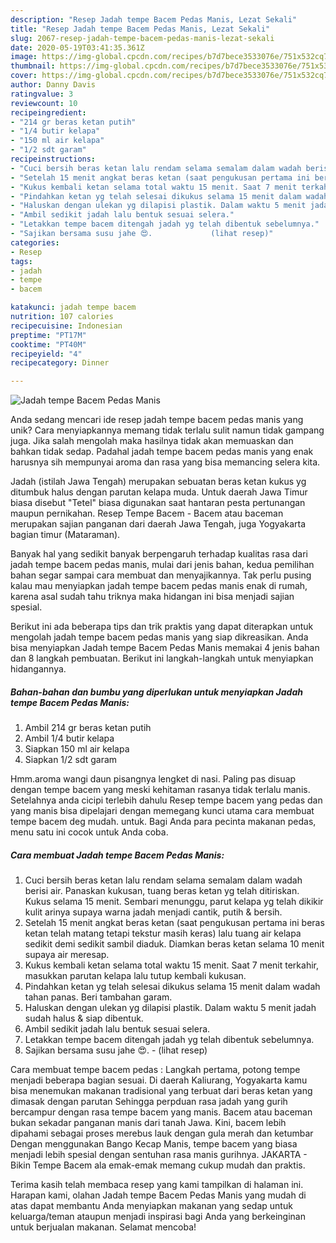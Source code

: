 ```yaml
---
description: "Resep Jadah tempe Bacem Pedas Manis, Lezat Sekali"
title: "Resep Jadah tempe Bacem Pedas Manis, Lezat Sekali"
slug: 2067-resep-jadah-tempe-bacem-pedas-manis-lezat-sekali
date: 2020-05-19T03:41:35.361Z
image: https://img-global.cpcdn.com/recipes/b7d7bece3533076e/751x532cq70/jadah-tempe-bacem-pedas-manis-foto-resep-utama.jpg
thumbnail: https://img-global.cpcdn.com/recipes/b7d7bece3533076e/751x532cq70/jadah-tempe-bacem-pedas-manis-foto-resep-utama.jpg
cover: https://img-global.cpcdn.com/recipes/b7d7bece3533076e/751x532cq70/jadah-tempe-bacem-pedas-manis-foto-resep-utama.jpg
author: Danny Davis
ratingvalue: 3
reviewcount: 10
recipeingredient:
- "214 gr beras ketan putih"
- "1/4 butir kelapa"
- "150 ml air kelapa"
- "1/2 sdt garam"
recipeinstructions:
- "Cuci bersih beras ketan lalu rendam selama semalam dalam wadah berisi air. Panaskan kukusan, tuang beras ketan yg telah ditiriskan. Kukus selama 15 menit. Sembari menunggu, parut kelapa yg telah dikikir kulit arinya supaya warna jadah menjadi cantik, putih &amp; bersih."
- "Setelah 15 menit angkat beras ketan (saat pengukusan pertama ini beras ketan telah matang tetapi tekstur masih keras) lalu tuang air kelapa sedikit demi sedikit sambil diaduk. Diamkan beras ketan selama 10 menit supaya air meresap."
- "Kukus kembali ketan selama total waktu 15 menit. Saat 7 menit terkahir, masukkan parutan kelapa lalu tutup kembali kukusan."
- "Pindahkan ketan yg telah selesai dikukus selama 15 menit dalam wadah tahan panas. Beri tambahan garam."
- "Haluskan dengan ulekan yg dilapisi plastik. Dalam waktu 5 menit jadah sudah halus &amp; siap dibentuk."
- "Ambil sedikit jadah lalu bentuk sesuai selera."
- "Letakkan tempe bacem ditengah jadah yg telah dibentuk sebelumnya."
- "Sajikan bersama susu jahe 😍.             (lihat resep)"
categories:
- Resep
tags:
- jadah
- tempe
- bacem

katakunci: jadah tempe bacem 
nutrition: 107 calories
recipecuisine: Indonesian
preptime: "PT17M"
cooktime: "PT40M"
recipeyield: "4"
recipecategory: Dinner

---
```



![Jadah tempe Bacem Pedas Manis](https://img-global.cpcdn.com/recipes/b7d7bece3533076e/751x532cq70/jadah-tempe-bacem-pedas-manis-foto-resep-utama.jpg)

Anda sedang mencari ide resep jadah tempe bacem pedas manis yang unik? Cara menyiapkannya memang tidak terlalu sulit namun tidak gampang juga. Jika salah mengolah maka hasilnya tidak akan memuaskan dan bahkan tidak sedap. Padahal jadah tempe bacem pedas manis yang enak harusnya sih mempunyai aroma dan rasa yang bisa memancing selera kita.

Jadah (istilah Jawa Tengah) merupakan sebuatan beras ketan kukus yg ditumbuk halus dengan parutan kelapa muda. Untuk daerah Jawa Timur biasa disebut &#34;Tetel&#34; biasa digunakan saat hantaran pesta pertunangan maupun pernikahan. Resep Tempe Bacem - Bacem atau baceman merupakan sajian panganan dari daerah Jawa Tengah, juga Yogyakarta bagian timur (Mataraman).

Banyak hal yang sedikit banyak berpengaruh terhadap kualitas rasa dari jadah tempe bacem pedas manis, mulai dari jenis bahan, kedua pemilihan bahan segar sampai cara membuat dan menyajikannya. Tak perlu pusing kalau mau menyiapkan jadah tempe bacem pedas manis enak di rumah, karena asal sudah tahu triknya maka hidangan ini bisa menjadi sajian spesial.


Berikut ini ada beberapa tips dan trik praktis yang dapat diterapkan untuk mengolah jadah tempe bacem pedas manis yang siap dikreasikan. Anda bisa menyiapkan Jadah tempe Bacem Pedas Manis memakai 4 jenis bahan dan 8 langkah pembuatan. Berikut ini langkah-langkah untuk menyiapkan hidangannya.

<!--inarticleads1-->

##### Bahan-bahan dan bumbu yang diperlukan untuk menyiapkan Jadah tempe Bacem Pedas Manis:

1. Ambil 214 gr beras ketan putih
1. Ambil 1/4 butir kelapa
1. Siapkan 150 ml air kelapa
1. Siapkan 1/2 sdt garam


Hmm.aroma wangi daun pisangnya lengket di nasi. Paling pas disuap dengan tempe bacem yang meski kehitaman rasanya tidak terlalu manis. Setelahnya anda cicipi terlebih dahulu Resep tempe bacem yang pedas dan yang manis bisa dipelajari dengan memegang kunci utama cara membuat tempe bacem deg mudah. untuk. Bagi Anda para pecinta makanan pedas, menu satu ini cocok untuk Anda coba. 

<!--inarticleads2-->

##### Cara membuat Jadah tempe Bacem Pedas Manis:

1. Cuci bersih beras ketan lalu rendam selama semalam dalam wadah berisi air. Panaskan kukusan, tuang beras ketan yg telah ditiriskan. Kukus selama 15 menit. Sembari menunggu, parut kelapa yg telah dikikir kulit arinya supaya warna jadah menjadi cantik, putih &amp; bersih.
1. Setelah 15 menit angkat beras ketan (saat pengukusan pertama ini beras ketan telah matang tetapi tekstur masih keras) lalu tuang air kelapa sedikit demi sedikit sambil diaduk. Diamkan beras ketan selama 10 menit supaya air meresap.
1. Kukus kembali ketan selama total waktu 15 menit. Saat 7 menit terkahir, masukkan parutan kelapa lalu tutup kembali kukusan.
1. Pindahkan ketan yg telah selesai dikukus selama 15 menit dalam wadah tahan panas. Beri tambahan garam.
1. Haluskan dengan ulekan yg dilapisi plastik. Dalam waktu 5 menit jadah sudah halus &amp; siap dibentuk.
1. Ambil sedikit jadah lalu bentuk sesuai selera.
1. Letakkan tempe bacem ditengah jadah yg telah dibentuk sebelumnya.
1. Sajikan bersama susu jahe 😍. -             (lihat resep)


Cara membuat tempe bacem pedas : Langkah pertama, potong tempe menjadi beberapa bagian sesuai. Di daerah Kaliurang, Yogyakarta kamu bisa menemukan makanan tradisional yang terbuat dari beras ketan yang dimasak dengan parutan Sehingga perpduan rasa jadah yang gurih bercampur dengan rasa tempe bacem yang manis. Bacem atau baceman bukan sekadar panganan manis dari tanah Jawa. Kini, bacem lebih dipahami sebagai proses merebus lauk dengan gula merah dan ketumbar Dengan menggunakan Bango Kecap Manis, tempe bacem yang biasa menjadi lebih spesial dengan sentuhan rasa manis gurihnya. JAKARTA - Bikin Tempe Bacem ala emak-emak memang cukup mudah dan praktis. 

Terima kasih telah membaca resep yang kami tampilkan di halaman ini. Harapan kami, olahan Jadah tempe Bacem Pedas Manis yang mudah di atas dapat membantu Anda menyiapkan makanan yang sedap untuk keluarga/teman ataupun menjadi inspirasi bagi Anda yang berkeinginan untuk berjualan makanan. Selamat mencoba!
